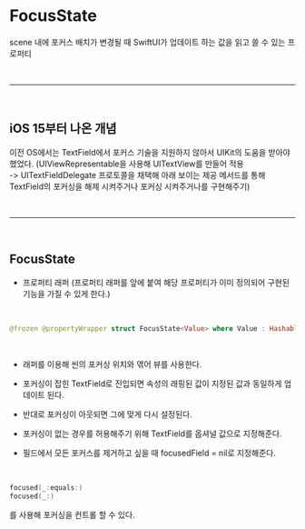 # <b> FocusState </b>

scene 내에 포커스 배치가 변경될 때 SwiftUI가 업데이트 하는 값을 읽고 쓸 수 있는 프로퍼티

<br>

---

<br>

## <b> iOS 15부터 나온 개념 </b>
이전 OS에서는 TextField에서 포커스 기술을 지원하지 않아서 UIKit의 도움을 받아야 했었다.
(UIViewRepresentable을 사용해 UITextView를 만들어 적용  
-> UITextFieldDelegate 프로토콜을 채택해 아래 보이는 제공 메서드를 통해 TextField의 포커싱을 해제 시켜주거나 포커싱 시켜주거나를 구현해주기)

<br>

---

<br>

## <b> FocusState </b>
- 프로퍼티 래퍼 (프로퍼티 래퍼를 앞에 붙여 해당 프로퍼티가 이미 정의되어 구현된 기능을 가질 수 있게 한다.)

<br>

```Swift
@frozen @propertyWrapper struct FocusState<Value> where Value : Hashable
```

<br>

- 래퍼를 이용해 씬의 포커싱 위치와 엮어 뷰를 사용한다.  
  
- 포커싱이 잡힌 TextField로 진입되면 속성의 래핑된 값이 지정된 값과 동일하게 업데이트 된다.
  
- 반대로 포커싱이 아웃되면 그에 맞게 다시 설정된다.
  
- 포커싱이 없는 경우를 허용해주기 위해 TextField를 옵셔널 값으로 지정해준다.
  
- 필드에서 모든 포커스를 제거하고 싶을 때 focusedField = nil로 지정해준다.

<br>


```Swift
focused(_:equals:)
focused(_:)
```

를 사용해 포커싱을 컨트롤 할 수 있다.
  
